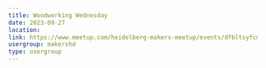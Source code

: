 ```yaml
---
title: Woodworking Wednesday
date: 2023-09-27
location: 
link: https://www.meetup.com/heidelberg-makers-meetup/events/dfbltsyfcmbkc/
usergroup: makershd
type: usergroup
---
```

